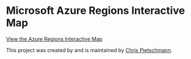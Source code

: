 # Microsoft Azure Regions Interactive Map


[View the Azure Regions Interactive Map](https://build5nines.com/map-azure-regions)

This project was created by and is maintained by [Chris Pietschmann](http://pietschsoft.com).
